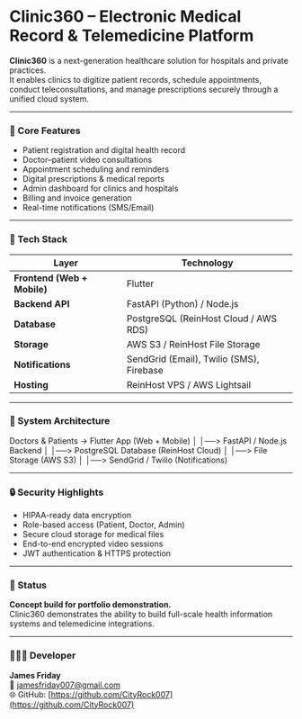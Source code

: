 # Clinic360 – Electronic Medical Record & Telemedicine Platform

**Clinic360** is a next-generation healthcare solution for hospitals and private practices.  
It enables clinics to digitize patient records, schedule appointments, conduct teleconsultations, and manage prescriptions securely through a unified cloud system.

---

### 🏥 Core Features
- Patient registration and digital health record  
- Doctor–patient video consultations  
- Appointment scheduling and reminders  
- Digital prescriptions & medical reports  
- Admin dashboard for clinics and hospitals  
- Billing and invoice generation  
- Real-time notifications (SMS/Email)  

---

### 🧠 Tech Stack
| Layer | Technology |
|-------|-------------|
| **Frontend (Web + Mobile)** | Flutter |
| **Backend API** | FastAPI (Python) / Node.js |
| **Database** | PostgreSQL (ReinHost Cloud / AWS RDS) |
| **Storage** | AWS S3 / ReinHost File Storage |
| **Notifications** | SendGrid (Email), Twilio (SMS), Firebase |
| **Hosting** | ReinHost VPS / AWS Lightsail |

---

### 🧩 System Architecture
Doctors & Patients → Flutter App (Web + Mobile)
│
│──> FastAPI / Node.js Backend
│
│──> PostgreSQL Database (ReinHost Cloud)
│
│──> File Storage (AWS S3)
│
│──> SendGrid / Twilio (Notifications)


---

### 🔒 Security Highlights
- HIPAA-ready data encryption  
- Role-based access (Patient, Doctor, Admin)  
- Secure cloud storage for medical files  
- End-to-end encrypted video sessions  
- JWT authentication & HTTPS protection  

---

### 🧾 Status
**Concept build for portfolio demonstration.**  
Clinic360 demonstrates the ability to build full-scale health information systems and telemedicine integrations.

---

### 👨🏽‍💻 Developer
**James Friday**  
📧 jamesfriday007@gmail.com  
🌐 GitHub: [https://github.com/CityRock007](https://github.com/CityRock007)
